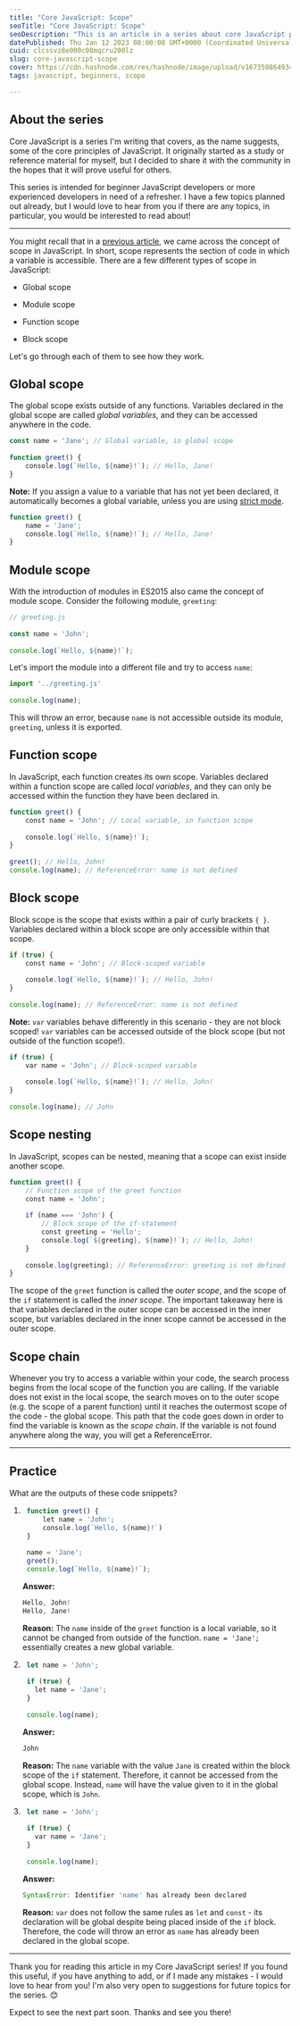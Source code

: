 ```yaml
---
title: "Core JavaScript: Scope"
seoTitle: "Core JavaScript: Scope"
seoDescription: "This is an article in a series about core JavaScript principles. For beginners and more experienced developers in need of a refresher!"
datePublished: Thu Jan 12 2023 08:00:08 GMT+0000 (Coordinated Universal Time)
cuid: clcssvz8e000c08mqcru200lz
slug: core-javascript-scope
cover: https://cdn.hashnode.com/res/hashnode/image/upload/v1673508649345/5029ed75-943f-411a-b706-af495295d651.png
tags: javascript, beginners, scope

---
```


## **About the series**

Core JavaScript is a series I'm writing that covers, as the name suggests, some of the core principles of JavaScript. It originally started as a study or reference material for myself, but I decided to share it with the community in the hopes that it will prove useful for others.

This series is intended for beginner JavaScript developers or more experienced developers in need of a refresher. I have a few topics planned out already, but I would love to hear from you if there are any topics, in particular, you would be interested to read about!

---

You might recall that in a [previous article](https://blog.ioanatiplea.dev/core-javascript-var-vs-let-vs-const), we came across the concept of scope in JavaScript. In short, scope represents the section of code in which a variable is accessible. There are a few different types of scope in JavaScript:

* Global scope
    
* Module scope
    
* Function scope
    
* Block scope
    

Let's go through each of them to see how they work.

## **Global scope**

The global scope exists outside of any functions. Variables declared in the global scope are called *global variables*, and they can be accessed anywhere in the code.

```javascript
const name = 'Jane'; // Global variable, in global scope
​
function greet() {
    console.log(`Hello, ${name}!`); // Hello, Jane!
}
```

**Note:** If you assign a value to a variable that has not yet been declared, it automatically becomes a global variable, unless you are using [strict mode](https://developer.mozilla.org/en-US/docs/Web/JavaScript/Reference/Strict_mode).

```javascript
function greet() {
    name = 'Jane';
    console.log(`Hello, ${name}!`); // Hello, Jane!
}
```

## **Module scope**

With the introduction of modules in ES2015 also came the concept of module scope. Consider the following module, `greeting`:

```javascript
// greeting.js
​
const name = 'John';
​
console.log(`Hello, ${name}!`);
```

Let's import the module into a different file and try to access `name`:

```javascript
import '../greeting.js'
​
console.log(name);
```

This will throw an error, because `name` is not accessible outside its module, `greeting`, unless it is exported.

## **Function scope**

In JavaScript, each function creates its own scope. Variables declared within a function scope are called *local variables*, and they can only be accessed within the function they have been declared in.

```javascript
function greet() {
    const name = 'John'; // Local variable, in function scope
    
    console.log(`Hello, ${name}!`);
}
​
greet(); // Hello, John!
console.log(name); // ReferenceError: name is not defined
```

## **Block scope**

Block scope is the scope that exists within a pair of curly brackets `{ }`. Variables declared within a block scope are only accessible within that scope.

```javascript
if (true) {
    const name = 'John'; // Block-scoped variable
    
    console.log(`Hello, ${name}!`); // Hello, John!
}
​
console.log(name); // ReferenceError: name is not defined
```

**Note:** `var` variables behave differently in this scenario - they are not block scoped! `var` variables can be accessed outside of the block scope (but not outside of the function scope!).

```javascript
if (true) {
    var name = 'John'; // Block-scoped variable
    
    console.log(`Hello, ${name}!`); // Hello, John!
}
​
console.log(name); // John
```

## **Scope nesting**

In JavaScript, scopes can be nested, meaning that a scope can exist inside another scope.

```javascript
function greet() {
    // Function scope of the greet function
    const name = 'John';
    
    if (name === 'John') {
        // Block scope of the if-statement
        const greeting = 'Hello';
        console.log(`${greeting}, ${name}!`); // Hello, John!
    }
    
    console.log(greeting); // ReferenceError: greeting is not defined
}
```

The scope of the `greet` function is called the *outer scope*, and the scope of the `if` statement is called the *inner scope*. The important takeaway here is that variables declared in the outer scope can be accessed in the inner scope, but variables declared in the inner scope cannot be accessed in the outer scope.

## **Scope chain**

Whenever you try to access a variable within your code, the search process begins from the local scope of the function you are calling. If the variable does not exist in the local scope, the search moves on to the outer scope (e.g. the scope of a parent function) until it reaches the outermost scope of the code - the global scope. This path that the code goes down in order to find the variable is known as the *scope chain*. If the variable is not found anywhere along the way, you will get a ReferenceError.

---

## **Practice**

What are the outputs of these code snippets?

1. ```javascript
    function greet() {
        let name = 'John';
        console.log(`Hello, ${name}!`)
    }
    ​
    name = 'Jane';
    greet();
    console.log(`Hello, ${name}!`);
    ```
    
    **Answer:**
    
    ```javascript
    Hello, John!
    Hello, Jane!
    ```
    
    **Reason:** The `name` inside of the `greet` function is a local variable, so it cannot be changed from outside of the function. `name = 'Jane';` essentially creates a new global variable.
    
2. ```javascript
    let name = 'John';
    ​
    if (true) {
      let name = 'Jane';
    }
    ​
    console.log(name);
    ```
    
    **Answer:**
    
    ```javascript
    John
    ```
    
    **Reason:** The `name` variable with the value `Jane` is created within the block scope of the `if` statement. Therefore, it cannot be accessed from the global scope. Instead, `name` will have the value given to it in the global scope, which is `John`.
    
3. ```javascript
    let name = 'John';
    ​
    if (true) {
      var name = 'Jane';
    }
    ​
    console.log(name);
    ```
    
    **Answer:**
    
    ```javascript
    SyntaxError: Identifier 'name' has already been declared
    ```
    
    **Reason:** `var` does not follow the same rules as `let` and `const` - its declaration will be global despite being placed inside of the `if` block. Therefore, the code will throw an error as `name` has already been declared in the global scope.
    

---

Thank you for reading this article in my Core JavaScript series! If you found this useful, if you have anything to add, or if I made any mistakes - I would love to hear from you! I'm also very open to suggestions for future topics for the series. 😊

Expect to see the next part soon. Thanks and see you there!